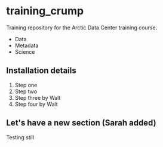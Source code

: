 # training_crump
Training repository for the Arctic Data Center training course. 

- Data
- Metadata
- Science 

## Installation details
1. Step one
1. Step two 
1. Step three by Walt
1. Step four by Walt

## Let's have a new section (Sarah added)
Testing still 

